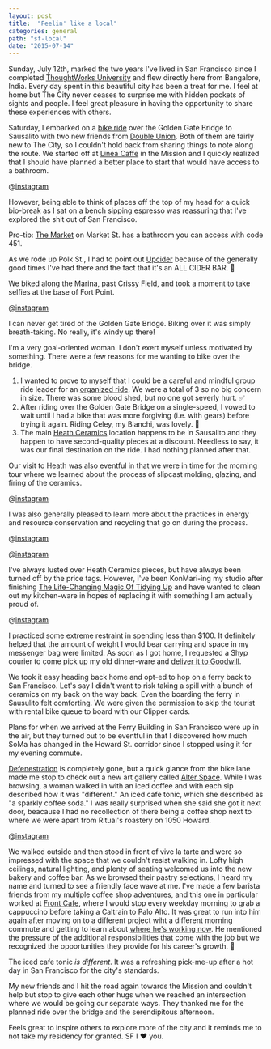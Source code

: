 ```yaml
---
layout: post
title:  "Feelin' like a local"
categories: general
path: "sf-local"
date: "2015-07-14"
---
```

Sunday, July 12th, marked the two years I've lived in San Francisco since I completed [ThoughtWorks University](http://www.learninggeneralist.com/2010/08/thoughtworks-university-story-of-our.html) and flew directly here from Bangalore, India.
Every day spent in this beautiful city has been a treat for me. I feel at home but The City never ceases to surprise me with hidden pockets
of sights and people. I feel great pleasure in having the opportunity to share these experiences with others. 

Saturday, I embarked on a [bike ride](www.mapmyride.com/routes/view/775845255) over the Golden Gate Bridge to Sausalito with two new friends from [Double Union](https://www.doubleunion.org). Both of them are fairly new to The City,
so I couldn't hold back from sharing things to note along the route. We started off at [Linea Caffe](http://www.lineacaffe.com/) in the Mission and I quickly realized that I should have planned
a better place to start that would have access to a bathroom.

@[instagram](wHBXOUJZKq)

However, being able to think of places off the top of my head for a quick bio-break as I sat on a bench sipping espresso 
was reassuring that I've explored the shit out of San Francisco. 

Pro-tip: [The Market](http://www.visitthemarket.com/) on Market St. has a bathroom you can access with code 451.

As we rode up Polk St., I had to point out [Upcider](http://www.upcidersf.com/) because of the generally good times I've had there and the fact that it's an ALL CIDER BAR. 
:beer:

We biked along the Marina, past Crissy Field, and took a moment to take selfies at the base of Fort Point.

@[instagram](5BI572pZMU)

I can never get tired of the Golden Gate Bridge. Biking over it was simply breath-taking. No really, it's windy up there!

I'm a very goal-oriented woman. I don't exert myself unless motivated by something. There were a few reasons for me wanting to bike over the bridge. 

1. I wanted to prove to myself that I could be a careful and mindful group ride leader for an [organized ride](https://www.missionbicycle.com/blog/oversimplified-how-organize-group-ride). We were a total of 3 so no big concern in size. There was some blood shed, but no one got severly hurt. :white_check_mark:
2. After riding over the Golden Gate Bridge on a single-speed, I vowed to wait until I had a bike that was more forgiving (i.e. with gears) before trying it again. Riding Celey, my Bianchi, was lovely. :bicyclist:
3. The main [Heath Ceramics](http://www.heathceramics.com/home/pages/discover-heath/studio-stores/sausalito/) location happens to be in Sausalito and they happen to have second-quality pieces at a discount. Needless to say, it was our final destination on the ride. I had nothing planned after that.

Our visit to Heath was also eventful in that we were in time for the morning tour where we learned about the process of slipcast molding, glazing, and firing of the ceramics.

@[instagram](5BKxUtpZAa)

I was also generally pleased to learn more about the practices in energy and resource conservation and recycling that go on during the process.

@[instagram](5BLJOypZBQ)

@[instagram](5BKWhapZPa)

I've always lusted over Heath Ceramics pieces, but have always been turned off by the price tags. However, I've been KonMari-ing my studio after finishing [The Life-Changing Magic Of Tidying Up](http://www.nytimes.com/2014/10/23/garden/home-organization-advice-from-marie-kondo.html) and have wanted to clean out my kitchen-ware in hopes of replacing it with something I am actually proud of.

@[instagram](5BJpwwJZN4)

I practiced some extreme restraint in spending less than $100. It definitely helped that the amount of weight I would bear carrying and space in my messenger bag were limited. As soon as I got home, I requested a Shyp courier to come pick up my old dinner-ware and <a href="http://blog.shyp.com/shyp-goodwill-donation-receipt/" target="_blank">deliver it to Goodwill</a>.

We took it easy heading back home and opt-ed to hop on a ferry back to San Francisco. Let's say I didn't want to risk taking a spill with a bunch of ceramics on my back on the way back.
Even the boarding the ferry in Sausulito felt comforting. We were given the permission to skip the tourist with rental bike queue to board with our Clipper cards.

Plans for when we arrived at the Ferry Building in San Francisco were up in the air, but they turned out to be eventful in that I discovered how much SoMa has changed in the Howard St. corridor since I stopped using it for my evening commute.

[Defenestration](http://www.yelp.com/biz/defenestration-san-francisco) is completely gone, but a quick glance from the bike lane made me stop to check out a new art gallery called [Alter Space](http://alterspace.co/exhibitions/). While I was browsing, a woman walked in with
an iced coffee and with each sip described how it was "different." An iced cafe tonic, which she described as "a sparkly coffee soda." I was really surprised when she said she got it next door, beacause I had no recollection of there being a coffee shop next to where we were apart from Ritual's roastery on 1050 Howard.

@[instagram](5BLdf0pZB8)

We walked outside and then stood in front of vive la tarte and were so impressed with the space that we couldn't resist walking in. Lofty high ceilings, natural lighting, and plenty of seating welcomed us into the new bakery and coffee bar. As we browsed their pastry selections, I heard my name and turned to see a friendly face wave at me. I've made a few barista friends from my multiple coffee shop adventures, and this one in particular worked at <a href="http://4sq.com/RtLigs" target="_blank">Front Cafe</a>, where I would stop every weekday morning to grab a cappuccino before taking a Caltrain to Palo Alto. It was great to run into him again after moving on to a different project wiht a different morning commute and getting to learn about <a href="http://4sq.com/1jmrJWD" target="_blank">where he's working now</a>. He mentioned the pressure of the additional responsibilities that come with the job but we recognized the opportunities they provide for his career's growth. :raised_hands:

The iced cafe tonic _is different_. It was a refreshing pick-me-up after a hot day in San Francisco for the city's standards.

My new friends and I hit the road again towards the Mission and couldn't help but stop to give each other hugs when we reached an intersection where we would be going our separate ways.
They thanked me for the planned ride over the bridge and the serendipitous afternoon.

Feels great to inspire others to explore more of the city and it reminds me to not take my residency for granted. SF I :heart: you.
